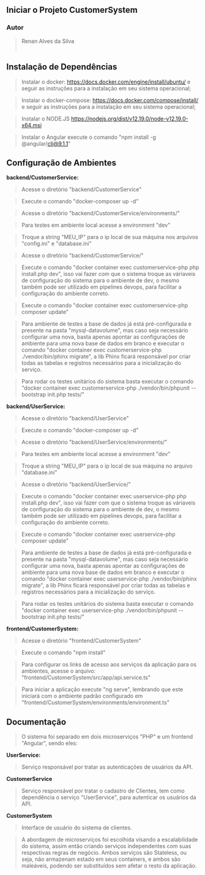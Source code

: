 ## Iniciar o Projeto CustomerSystem

### Autor
   >Renan Alves da Silva
<br><br>

## Instalação de Dependências

> Instalar o docker: https://docs.docker.com/engine/install/ubuntu/ e seguir as instruções para a instalação em seu sistema operacional;

> Instalar o docker-compose: https://docs.docker.com/compose/install/ e seguir as instruções para a instalação em seu sistema operacional;

> Instalar o NODE.JS https://nodejs.org/dist/v12.19.0/node-v12.19.0-x64.msi

> Instalar o Angular execute o comando "npm install -g @angular/cli@9.1.1"

## Configuração de Ambientes

**backend/CustomerService:**

> Acesse o diretório "backend/CustomerService"

> Execute o comando "docker-composer up -d"

> Acesse o diretório "backend/CustomerService/environments/"

> Para testes em ambiente local acesse a environment "dev"

> Troque a string "MEU_IP" para o ip local de sua máquina nos arquivos "config.ini" e "database.ini"

> Acesse o diretório "backend/CustomerService/"

> Execute o comando "docker container exec customerservice-php php install.php dev", isso vai fazer com que o sistema 
> troque as váriaveis de configuração do sistema para o ambiente de dev, 
> o mesmo também pode ser utilizado em pipelines devops, para facilitar a configuração do ambiente correto.

> Execute o comando "docker container exec customerservice-php composer update"

> Para ambiente de testes a base de dados já está pré-configurada e presente na pasta "mysql-datavolume",
> mas caso seja necessário configurar uma nova, basta apenas apontar as configurações de ambiente para uma nova base de dados em branco
> e executar o comando "docker container exec customerservice-php ./vendor/bin/phinx migrate", a lib Phinx ficará responsável por 
> criar todas as tabelas e registros necessários para a inicialização do serviço.

> Para rodar os testes unitários do sistema basta executar o comando "docker container exec customerservice-php ./vendor/bin/phpunit --bootstrap init.php tests/"

**backend/UserService:**

> Acesse o diretório "backend/UserService"

> Execute o comando "docker-composer up -d"

> Acesse o diretório "backend/UserService/environments/"

> Para testes em ambiente local acesse a environment "dev"

> Troque a string "MEU_IP" para o ip local de sua máquina no arquivo "database.ini"

> Acesse o diretório "backend/UserService/"

> Execute o comando "docker container exec userservice-php php install.php dev", isso vai fazer com que o sistema 
> troque as váriaveis de configuração do sistema para o ambiente de dev, 
> o mesmo também pode ser utilizado em pipelines devops, para facilitar a configuração do ambiente correto.

> Execute o comando "docker container exec userservice-php composer update"

> Para ambiente de testes a base de dados já está pré-configurada e presente na pasta "mysql-datavolume",
> mas caso seja necessário configurar uma nova, basta apenas apontar as configurações de ambiente para uma nova base de dados em branco
> e executar o comando "docker container exec userservice-php ./vendor/bin/phinx migrate", a lib Phinx ficará responsável por 
> criar todas as tabelas e registros necessários para a inicialização do serviço.

> Para rodar os testes unitários do sistema basta executar o comando "docker container exec userservice-php ./vendor/bin/phpunit --bootstrap init.php tests/"

**frontend/CustomerSystem:**

> Acesse o diretório "frontend/CustomerSystem"

> Execute o comando "npm install"

> Para configurar os links de acesso aos serviços da aplicação para os ambientes, acesse o arquivo: "frontend/CustomerSystem/src/app/api.service.ts"

> Para iniciar a aplicação execute "ng serve", lembrando que este iniciará com o ambiente padrão configurado em "frontend/CustomerSystem/environments/environment.ts"

## Documentação

> O sistema foi separado em dois microserviços "PHP" e um frontend "Angular", sendo eles:

**UserService:**
> Serviço responsável por tratar as autenticações de usuários da API.

**CustomerService**
> Serviço responsável por tratar o cadastro de Clientes, tem como dependência o serviço "UserService", para autenticar os usuários da API.

**CustomerSystem**
> Interface de usuário do sistema de clientes.

> A abordagem de microserviços foi escolhida visando a escalabilidade do sistema, assim então criando serviços independentes
> com suas respectivas regras de negócio. 
> Ambos serviços são Stateless, ou seja, não armazenam estado em seus containers,
> e ambos são maleáveis, podendo ser substituídos sem afetar o resto da aplicação.
